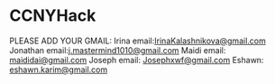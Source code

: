 # CCNYHack

PLEASE ADD YOUR GMAIL:
Irina email:IrinaKalashnikova@gmail.com
Jonathan email:j.mastermind1010@gmail.com
Maidi email: maididai@gmail.com
Joseph email: Josephxwf@gmail.com
Eshawn: eshawn.karim@gmail.com

